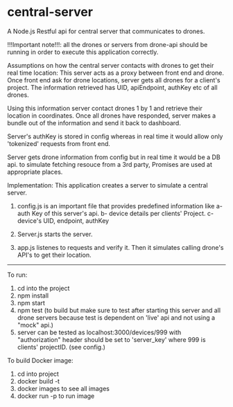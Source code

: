 # central-server
A Node.js Restful api for central server that communicates to drones.

!!!Important note!!!: all the drones or servers from drone-api should be running in order to execute this application correctly.

Assumptions on how the central server contacts with drones to get their real time location:
This server acts as a proxy between front end and drone. Once front end ask for drone locations, server gets all drones for a client's
project. The information retrieved has UID, apiEndpoint, authKey etc of all drones.

Using this information server contact drones 1 by 1 and retrieve their location in coordinates. Once all drones have responded, server
makes a bundle out of the information and send it back to dashboard.

Server's authKey is stored in config whereas in real time it would allow only 'tokenized' requests from front end.

Server gets drone information from config but in real time it would be a DB api. to simulate fetching resouce from a 3rd party, Promises
are used at appropriate places.

Implementation:
This application creates a server to simulate a central server.

1) config.js is an important file that provides predefined information like 
a- auth Key of this server's api.
b- device details per clients' Project.
c- device's UID, endpoint, authKey

2) Server.js starts the server.

3) app.js listenes to requests and verify it. Then it simulates calling drone's API's to get their location.

***********************************************************************************************************************

To run:

1) cd into the project
2) npm install
3) npm start
4) npm test (to build but make sure to test after starting this server and all drone servers because test is dependent on 'live' api and not using a "mock" api.)
5) server can be tested as localhost:3000/devices/999 with "authorization" header should be set to 'server_key' where 999 is clients' projectID. (see config.)

To build Docker image:
1) cd into project
2) docker build -t <project>
3) docker images to see all images
4) docker run -p to run image